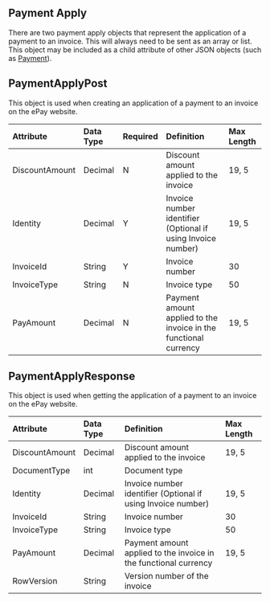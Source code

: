 ## Payment Apply
There are two payment apply objects that represent the application of a payment to an invoice. This will always need to be sent as an array or list. This object may be included as a child attribute of other JSON objects (such as [Payment](Payment.md)).


## PaymentApplyPost
This object is used when creating an application of a payment to an invoice on the ePay website.

| Attribute | Data Type | Required | Definition | Max Length |
| :----------- | :--------- | :---------| :--------- | :--------- |
| DiscountAmount | Decimal | N | Discount amount applied to the invoice | 19, 5 |
| Identity | Decimal | Y | Invoice number identifier (Optional if using Invoice number) | 19, 5 |
| InvoiceId | String | Y | Invoice number | 30 |
| InvoiceType | String | N | Invoice type | 50 |
| PayAmount | Decimal | N | Payment amount applied to the invoice in the functional currency | 19, 5 |


## PaymentApplyResponse
This object is used when getting the application of a payment to an invoice on the ePay website.

| Attribute | Data Type | Definition | Max Length |
| :----------- | :--------- | :--------- | :--------- |
| DiscountAmount | Decimal | Discount amount applied to the invoice | 19, 5 |
| DocumentType | int | Document type |  |
| Identity | Decimal | Invoice number identifier (Optional if using Invoice number) | 19, 5 |
| InvoiceId | String | Invoice number | 30 |
| InvoiceType | String | Invoice type | 50 |
| PayAmount | Decimal | Payment amount applied to the invoice in the functional currency | 19, 5 |
| RowVersion | String | Version number of the invoice |  |